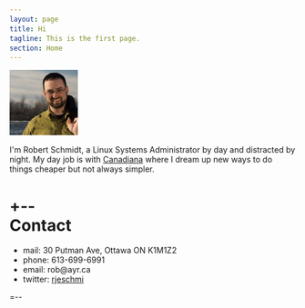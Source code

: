 ```yaml
---
layout: page
title: Hi
tagline: This is the first page.
section: Home
---
```


<img class='inset right' src='/images/RobPort.jpg' title='Rob Schmidt' alt='Photo of Rob' width='120px' />


I'm Robert Schmidt, a Linux Systems Administrator by day and distracted by night. My day job is with [Canadiana](http://canadiana.ca) where I dream up new ways to do things cheaper but not always simpler.

+--      
Contact
=======
<ul>
<li>mail: 30 Putman Ave, Ottawa ON K1M1Z2</li>
<li>phone: 613-699-6991</li>
<li>email: rob@ayr.ca</li>
<li>twitter: <a href="http://twitter.com/rjeschmi">rjeschmi</a></li>
</ul>

=--


